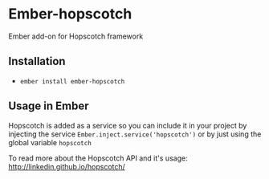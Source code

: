 # Ember-hopscotch

Ember add-on for Hopscotch framework

## Installation

* `ember install ember-hopscotch`

## Usage in Ember
Hopscotch is added as a service so you can include it in your project by injecting the service
`Ember.inject.service('hopscotch')` or by just using the global variable `hopscotch`

To read more about the Hopscotch API and it's usage: http://linkedin.github.io/hopscotch/
